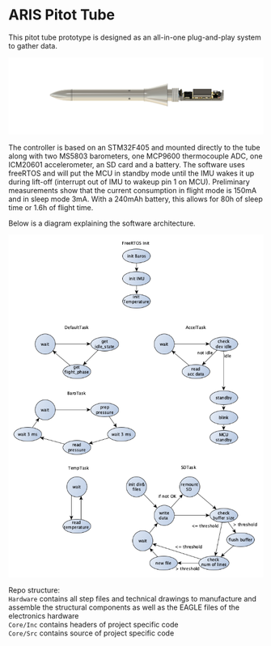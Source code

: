 # ARIS Pitot Tube 

This pitot tube prototype is designed as an all-in-one plug-and-play system to gather data.  
<p align="center">
  <img src="Docs/render.png" />
</p>
The controller is based on an STM32F405 and mounted directly to the tube along with two MS5803 barometers, one MCP9600 thermocouple ADC, one ICM20601 accelerometer, an SD card and a battery.  
The software uses freeRTOS and will put the MCU in standby mode until the IMU wakes it up during lift-off (interrupt out of IMU to wakeup pin 1 on MCU).  
Preliminary measurements show that the current consumption in flight mode is 150mA and in sleep mode 3mA. With a 240mAh battery, this allows for 80h of sleep time or 1.6h of flight time.  


Below is a diagram explaining the software architecture.  
<p align="center">
  <img src="Docs/freeRTOS.png" />
</p>
  
Repo structure:  
`Hardware` contains all step files and technical drawings to manufacture and assemble the structural components as well as the EAGLE files of the electronics hardware  
`Core/Inc` contains headers of project specific code  
`Core/Src` contains source of project specific code
